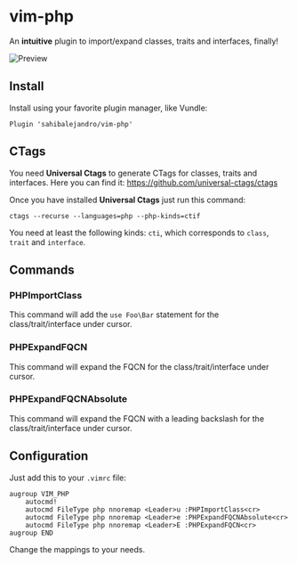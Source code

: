 # vim-php
An **intuitive** plugin to import/expand classes, traits and interfaces, finally!

![Preview](https://sahib.io/vim-php-namespace-sm.gif)

## Install
Install using your favorite plugin manager, like Vundle:
```vim
Plugin 'sahibalejandro/vim-php'
```

## CTags
You need **Universal Ctags** to generate CTags for classes, traits and interfaces.
Here you can find it: https://github.com/universal-ctags/ctags

Once you have installed **Universal Ctags** just run this command:
```
ctags --recurse --languages=php --php-kinds=ctif
```

You need at least the following kinds: `cti`, which corresponds to `class`,
`trait` and `interface`.

## Commands

### PHPImportClass
This command will add the `use Foo\Bar` statement for the class/trait/interface under cursor.

### PHPExpandFQCN
This command will expand the FQCN for the class/trait/interface under cursor.

### PHPExpandFQCNAbsolute
This command will expand the FQCN with a leading backslash for the class/trait/interface under
cursor.

## Configuration

Just add this to your `.vimrc` file:
```vim
augroup VIM_PHP
    autocmd!
    autocmd FileType php nnoremap <Leader>u :PHPImportClass<cr>
    autocmd FileType php nnoremap <Leader>e :PHPExpandFQCNAbsolute<cr>
    autocmd FileType php nnoremap <Leader>E :PHPExpandFQCN<cr>
augroup END
```
Change the mappings to your needs.
